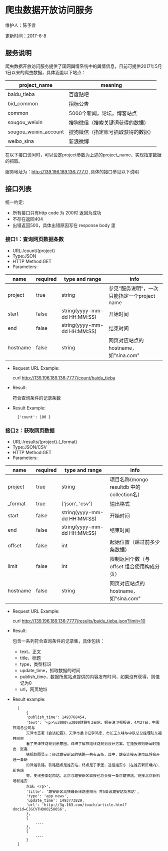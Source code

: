 # 爬虫数据开放访问服务

维护人：陈予言

更新时间：2017-6-8

## 服务说明

爬虫数据开放访问服务提供了国网舆情系统中的舆情信息，目前可提供2017年5月1日以来的爬虫数据，具体涵盖以下站点：

| project_name |  meaning |
| --- |  ---- |
| baidu_tieba |  百度贴吧 |
| bid_common |  招标公告 |
| common |  5000个新闻，论坛，博客站点 |
| sougou_weixin |  搜狗微信（搜索关键词获得的数据） |
| sougou_weixin_account |  搜狗微信（指定账号抓取获得的数据） |
| weibo_sina |  新浪微博 |

在以下接口访问时，可以设定project参数为上述的project_name，实现指定数据的抓取。

服务地址为：http://139.196.189.136:7777/ ,具体的接口参见以下说明

## 接口列表

统一约定:

- 所有接口只有http code 为 200时 返回为成功
- 不存在返回404
- 出错返回500，具体出错原因写在 response body 里

### 接口1：查询网页数据条数

- URL:/count/(project)
- Type:JSON
- HTTP Method:GET
- Parameters:

|name | required | type and range | info |
| --- | ---- | --- | --- |
| project | true | string | 参见"服务说明"，一次只能指定一个project name |
| start | false | string(yyyy-mm-dd HH:MM:SS) | 开始时间 |
| end | false | string(yyyy-mm-dd HH:MM:SS) | 结束时间 |
| hostname | false | string | 网页对应站点的hostname，如"sina.com" |

- Request URL Example:

    curl http://139.196.189.136:7777/count/baidu_tieba

- Result:

    符合查询条件的记录条数

- Result Example:

        {'count': 100 }


### 接口2：获取网页数据

- URL:/results/(project).(_format)
- Type:JSON/CSV
- HTTP Method:GET
- Parameters:

|name | required | type and range | info |
| --- | ---- | --- | --- |
| project | true | string | 项目名称(mongo resultdb 中的collection名) |
| _format | true | ['json', 'csv']  | 输出格式 |
| start | false | string(yyyy-mm-dd HH:MM:SS) | 开始时间 |
| end | false | string(yyyy-mm-dd HH:MM:SS) | 结束时间 |
| offset | false | int | 起始位置（跳过前多少条数据） |
| limit | false | int | 限制返回个数（与offset 组合使用构成分页） |
| hostname | false | string | 网页对应站点的hostname，如"sina.com" |


- Request URL Example:

    curl http://139.196.189.136:7777/results/baidu_tieba.json?limit=10

- Result:

    包含一系列符合查询条件的记录集，具体包括：

    - text，正文
    - title，标题
    - type，类型标识
    - update_time，抓取数据的时间
    - publish_time，数据所属站点提供的内容发布时间，如果没有获得，则值记为0
    - url，网页地址

- Result example:


        [
            {
            'publish_time': 1493768454,
            'text': '<p>\u3000\u3000财联社3日讯，据天津卫视报道，4月27日，中国铁路总公司与
            天津市签署《会谈纪要》，天津市委书记李鸿忠、市长王东峰与中铁总总经理陆东福共同察
            看了天津铁路规划示意图，详细了解铁路线路规划设计方案。在播报该则新闻时播出一张高
            铁规划图显示：经过雄安新区的铁路一共有五条，其中，雄安连接天津市区将会开通一条新
            的津雄铁路，铁路起点是雄安站，终点是于家堡，途径雄安东（在雄安新区境内）、新客站
            等，支线去南站西站。北京与雄安新区直接也将会有一条京雄铁路，链接北京新机场和雄安
            东站。</p>',
            'title': '雄安新区高铁最新线路图曝光 共5条设雄安站及东站',
            'type': 'app_news',
            'update_time': 1493773829,
            'url': 'http://3g.163.com/touch/article.html?docid=CJGCVTHD002580S6',
            },
            {
                ....
            },
            {
                ....
            }
        ]
